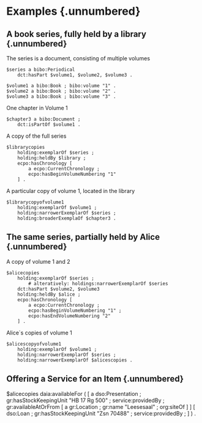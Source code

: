 # Examples {.unnumbered}

## A book series, fully held by a library {.unnumbered}

<div class="example">
The series is a document, consisting of multiple volumes

    $series a bibo:Periodical 
        dct:hasPart $volume1, $volume2, $volume3 .

    $volume1 a bibo:Book ; bibo:volume "1" .
    $volume2 a bibo:Book ; bibo:volume "2" .
    $volume3 a bibo:Book ; bibo:volume "3" .

One chapter in Volume 1

    $chapter3 a bibo:Document ;
        dct:isPartOf $volume1 .

A copy of the full series

    $librarycopies 
        holding:exemplarOf $series ;
        holding:heldBy $library ;
        ecpo:hasChronology [
            a ecpo:CurrentChronology ;
            ecpo:hasBeginVolumeNumbering "1"
        ] .

A particular copy of volume 1, located in the library

    $librarycopyofvolume1
        holding:exemplarOf $volume1 ;
        holding:narrowerExemplarOf $series ;
        holding:broaderExemplaOf $chapter3 .
</div>

## The same series, partially held by Alice {.unnumbered}

<div class="example">
A copy of volume 1 and 2

    $alicecopies 
        holding:exemplarOf $series ;  
            # alteratively: holdings:narrowerExemplarOf $series
        dct:hasPart $volume2, $volume3
        holding:heldBy $alice ;
        ecpo:hasChronology [
            a ecpo:CurrentChronology ;
            ecpo:hasBeginVolumeNumbering "1" ;
            ecpo:hasEndVolumeNumbering "2" 
        ] .

Alice`s copies of volume 1

    $alicescopyofvolume1
        holding:exemplarOf $volume1 ;
        holding:narrowerExemplarOf $series ;
        holding:narrowerExemplarOf $alicescopies .
</div>

## Offering a Service for an Item {.unnumbered}

<div class="example">
    $alicecopies
        daia:availableFor (
            [
                a dso:Presentation ;
                gr:hasStockKeepingUnit "HB 17 Rg 500" ;
                service:providedBy <http://ld.zdb-services.de/resource/organisations/DE-1a> ;
                gr:availableAtOrFrom [
                    a gr:Location ;
                    gr:name "Leesesaal" ;
                    org:siteOf <http://ld.zdb-services.de/resource/organisations/DE-1a>
                ]
            ] [
                dso:Loan ;
                gr:hasStockKeepingUnit "Zsn 70488" ;
                service:providedBy <http://ld.zdb-services.de/resource/organisations/DE-1a> ;
            ]
        ) .
</div>